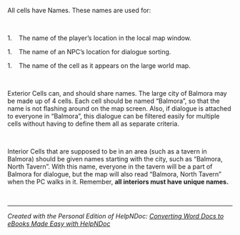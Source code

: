 # 

&nbsp;

All cells have Names. These names are used for:

&nbsp;

&#49;.&nbsp; &nbsp; The name of the player’s location in the local map window.

&#49;.&nbsp; &nbsp; The name of an NPC’s location for dialogue sorting.

&#49;.&nbsp; &nbsp; The name of the cell as it appears on the large world map.

&nbsp;

Exterior Cells can, and should share names. The large city of Balmora may be made up of 4 cells. Each cell should be named “Balmora”, so that the name is not flashing around on the map screen. Also, if dialogue is attached to everyone in “Balmora”, this dialogue can be filtered easily for multiple cells without having to define them all as separate criteria.

&nbsp;

Interior Cells that are supposed to be in an area (such as a tavern in Balmora) should be given names starting with the city, such as “Balmora, North Tavern”. With this name, everyone in the tavern will be a part of Balmora for dialogue, but the map will also read “Balmora, North Tavern” when the PC walks in it. Remember, **all interiors must have unique names.**

&nbsp;


***
_Created with the Personal Edition of HelpNDoc: [Converting Word Docs to eBooks Made Easy with HelpNDoc](<https://www.helpndoc.com/step-by-step-guides/how-to-convert-a-word-docx-file-to-an-epub-or-kindle-ebook/>)_
